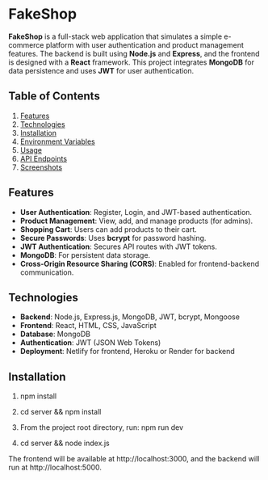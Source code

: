 # FakeShop

**FakeShop** is a full-stack web application that simulates a simple e-commerce platform with user authentication and product management features. The backend is built using **Node.js** and **Express**, and the frontend is designed with a **React** framework. This project integrates **MongoDB** for data persistence and uses **JWT** for user authentication.

## Table of Contents

1. [Features](#features)
2. [Technologies](#technologies)
3. [Installation](#installation)
4. [Environment Variables](#environment-variables)
5. [Usage](#usage)
6. [API Endpoints](#api-endpoints)
7. [Screenshots](#screenshots)

## Features

- **User Authentication**: Register, Login, and JWT-based authentication.
- **Product Management**: View, add, and manage products (for admins).
- **Shopping Cart**: Users can add products to their cart.
- **Secure Passwords**: Uses **bcrypt** for password hashing.
- **JWT Authentication**: Secures API routes with JWT tokens.
- **MongoDB**: For persistent data storage.
- **Cross-Origin Resource Sharing (CORS)**: Enabled for frontend-backend communication.

## Technologies

- **Backend**: Node.js, Express.js, MongoDB, JWT, bcrypt, Mongoose
- **Frontend**: React, HTML, CSS, JavaScript
- **Database**: MongoDB
- **Authentication**: JWT (JSON Web Tokens)
- **Deployment**: Netlify for frontend, Heroku or Render for backend

## Installation


1. npm install
2. cd server && npm install
3. From the project root directory, run:
npm run dev

4. cd server && node index.js

The frontend will be available at http://localhost:3000, and the backend will run at http://localhost:5000.
